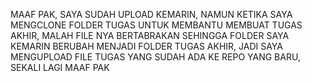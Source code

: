 MAAF PAK, SAYA SUDAH UPLOAD KEMARIN, NAMUN KETIKA SAYA MENGCLONE FOLDER TUGAS UNTUK MEMBANTU MEMBUAT TUGAS AKHIR, MALAH FILE NYA BERTABRAKAN SEHINGGA FOLDER SAYA KEMARIN BERUBAH MENJADI FOLDER TUGAS AKHIR, JADI SAYA MENGUPLOAD FILE TUGAS YANG SUDAH ADA KE REPO YANG BARU, SEKALI LAGI MAAF PAK
